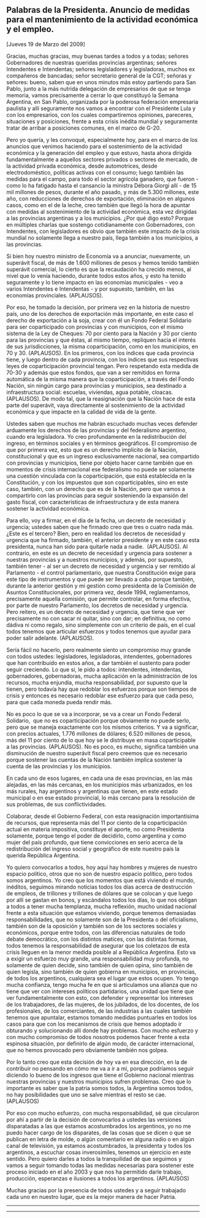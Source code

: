 Palabras de la Presidenta. Anuncio de medidas para el mantenimiento de la actividad económica y el empleo.
----------------------------------------------------------------------------------------------------------

[Jueves 19 de Marzo del 2009]

Gracias, muchas gracias, muy buenas tardes a todos y a todas; señores
Gobernadores de nuestras queridas provincias argentinas; señores
Intendentes e Intendentas; señores legisladores y legisladoras, muchos
ex compañeros de bancadas; señor secretario general de la CGT; señoras y
señores: bueno, saben que en unos minutos más estoy partiendo para San
Pablo, junto a la más nutrida delegación de empresarios de que se tenga
memoria, vamos precisamente a cerrar lo que constituyó la Semana
Argentina, en San Pablo, organizada por la poderosa federación
empresaria paulista y allí seguramente nos vamos a encontrar con el
Presidente Lula y con los empresarios, con los cuales compartiremos
opiniones, pareceres, situaciones y posiciones, frente a esta crisis
inédita mundial y seguramente tratar de arribar a posiciones comunes, en
el marco de G-20.

Pero yo quería, y les convoqué, especialmente hoy, para en el marco de
los anuncios que venimos haciendo para el sostenimiento de la actividad
económica y la generación del empleo y que estuvo, hasta ahora dirigida
fundamentalmente a aquellos sectores privados o sectores de mercado, de
la actividad privada económica, desde automotrices, desde
electrodoméstico, políticas activas con el consumo; luego también las
medidas para el campo, para todo el sector agrícola ganadero, que
fueron - como lo ha fatigado hasta el cansancio la ministra Débora
Giorgi allí - de 15 mil millones de pesos, durante el año pasado, y más
de 5.300 millones, este año, con reducciones de derechos de exportación,
eliminación en algunos casos, como en el de la leche, creo también que
llegó la hora de apuntar con medidas al sostenimiento de la actividad
económica, esta vez dirigidas a las provincias argentinas y a los
municipios. ¿Por qué digo esto? Porque en múltiples charlas que sostengo
cotidianamente con Gobernadores, con Intendentes, con legisladores es
obvio que también este impacto de la crisis mundial no solamente llega a
nuestro país, llega también a los municipios, a las provincias.

Si bien hoy nuestro ministro de Economía va a anunciar, nuevamente, un
superávit fiscal, de más de 1.600 millones de pesos y hemos tenido
también superávit comercial, lo cierto es que la recaudación ha crecido
menos, al nivel que lo venía haciendo, durante todos estos años, y esto
ha tenido seguramente y lo tiene impacto en las economías municipales -
veo a varios Intendentes e Intendentas - y por supuesto, también, en las
economías provinciales. (APLAUSOS).

Por eso, he tomado la decisión, por primera vez en la historia de
nuestro país, uno de los derechos de exportación más importante, en este
caso el derecho de exportación a la soja, crear con él un Fondo Federal
Solidario para ser coparticipado con provincias y con municipios, con el
mismo sistema de la Ley de Cheques: 70 por ciento para la Nación y 30
por ciento para las provincias y que éstas, al mismo tiempo, repliquen
hacia el interés de sus jurisdicciones, la misma coparticipación, como
en los municipios, en 70 y 30. (APLAUSOS). En los primeros, con los
índices que cada provincia tiene, y luego dentro de cada provincia, con
los índices que sus respectivas leyes de coparticipación provincial
tengan. Pero respetando esta medida de 70-30 y además que estos fondos,
que van a ser remitidos en forma automática de la misma manera que la
coparticipación, a través del Fondo Nación, sin ningún cargo para
provincias y municipios, sea destinado a infraestructura social:
escuelas, viviendas, agua potable, cloacas. (APLAUSOS). De modo tal, que
la reasignación que la Nación hace de esta parte del superávit, vaya
directamente al sostenimiento de la actividad económica y que impacte en
la calidad de vida de la gente.

Ustedes saben que muchos me habrán escuchado muchas veces defender
arduamente los derechos de las provincias y del federalismo argentino,
cuando era legisladora. Yo creo profundamente en la redistribución del
ingreso, en términos sociales y en términos geográficos. El compromiso
de que por primera vez, esto que es un derecho implícito de la Nación,
constitucional y que es un ingreso exclusivamente nacional, sea
compartido con provincias y municipios, tiene por objeto hacer carne
también que en momentos de crisis internacional ese federalismo no puede
ser solamente una cuestión vinculada con la coparticipación, que está
establecida en la Constitución, y con los impuestos que son
coparticipables, sino en este caso, también, con un derecho que es de la
Nación, pero que vamos a compartirlo con las provincias para seguir
sosteniendo la expansión del gasto fiscal, con características de
infraestructura y de esta manera sostener la actividad económica.  

Para ello, voy a firmar, en el día de la fecha, un decreto de necesidad
y urgencia; ustedes saben que he firmado creo que tres o cuatro nada
más. ¿Este es el tercero? Bien, pero en realidad los decretos de
necesidad y urgencia que ha firmado, también, el anterior presidente y
en este caso esta presidenta, nunca han sido para quitarle nada a
nadie.  (APLAUSOS). Al contrario, en este es un decreto de necesidad y
urgencia para sostener a nuestras provincias y a nuestros municipios, y
además, por supuesto,  también tener - al ser un decreto de necesidad y
urgencia y ser remitido al Parlamento - el control parlamentario, que
nuestra Constitución exige para este tipo de instrumentos y que puede
ser llevado a cabo porque también, durante la anterior gestión y mi
gestión como presidenta de la Comisión de Asuntos Constitucionales, por
primera vez, desde 1994, reglamentamos, precisamente aquella comisión,
que permite controlar, en forma efectiva, por parte de nuestro
Parlamento, los decretos de necesidad y urgencia. Pero reitero, es un
decreto de necesidad y urgencia, que tiene que ver precisamente no con
sacar ni quitar, sino con dar; en definitiva, no como dádiva ni como
regalo, sino simplemente con un criterio de país, en el cual todos
tenemos que articular esfuerzos y todos tenemos que ayudar para poder
salir adelante. (APLAUSOS).

Sería fácil no hacerlo, pero realmente siento un compromiso muy grande
con todos ustedes: legisladores, legisladoras, intendentes, gobernadores
que han contribuido en estos años, a dar también el sustento para poder
seguir creciendo. Lo que sí, le pido a todos: intendentes, intendentas,
gobernadores, gobernadoras, mucha aplicación en la administración de los
recursos, mucha enjundia, mucha responsabilidad, por supuesto que la
tienen, pero todavía hay que redoblar los esfuerzos porque son tiempos
de crisis y entonces es necesario redoblar ese esfuerzo para que cada
peso, para que cada moneda pueda rendir más.

No es poco lo que se va a incorporar, se va a crear un Fondo Federal
Solidario,  que no es coparticipación porque obviamente no puede serlo,
pero que se maneja exactamente con los mismos criterios. Y va a
significar, con precios actuales, 1.776 millones de dólares; 6.520
millones de pesos, más del 11 por ciento de lo que hoy se le distribuye
en masa coparticipable a las provincias. (APLAUSOS). No es poco, es
mucho, significa también una disminución de nuestro superávit fiscal
pero creemos que es necesario porque sostener las cuentas de la Nación
también implica sostener la cuenta de las provincias y los municipios.

En cada uno de esos lugares, en cada una de esas provincias, en las más
alejadas, en las más cercanas, en los municipios más urbanizados, en los
más rurales, hay argentinos y argentinas que tienen, en este estado
municipal o en ese estado provincial, lo más cercano para la resolución
de sus problemas, de sus conflictividades.

Colaborar, desde el Gobierno Federal, con esta reasignación
importantísima de recursos, que representa más del 11 por ciento de la
coparticipación actual en materia impositiva, constituye el aporte, no
como Presidenta solamente, porque tengo el poder de decidirlo, como
argentina y como mujer del país profundo, que tiene convicciones en
serio acerca de la redistribución del ingreso social y geográfico de
este nuestro país la querida República Argentina.

Yo quiero convocarlos a todos, hoy aquí hay hombres y mujeres de nuestro
espacio político, otros que no son de nuestro espacio político, pero
todos somos argentinos. Yo creo que los momentos que está viviendo el
mundo, inéditos, seguimos mirando noticias todos los días acerca de
destrucción de empleos, de trillones y trillones de dólares que se
colocan y que luego por allí se gastan en bonos, y escándalos todos los
días, lo que nos obligan a todos a tener mucha templanza, mucha
reflexión, mucho unidad nacional frente a esta situación que estamos
viviendo, porque tenemos demasiadas responsabilidades, que no solamente
son de la Presidenta o del oficialismo, también son de la oposición y
también son de los sectores sociales y económicos, porque entre todos,
con las diferencias naturales de todo debate democrático, con los
distintos matices, con las distintas formas, todos tenemos la
responsabilidad de asegurar que los coletazos de esta crisis lleguen en
la menor medida posible al a República Argentina. Esto va a exigir un
esfuerzo muy grande, una responsabilidad muy profunda, no solamente de
quien decide, sino también de quien opina, sino también de quien
legisla, sino también de quien gobierna en municipios, en provincias, de
todos los argentinos, cualquiera sea el lugar que estos ocupen. Yo tengo
mucha confianza, tengo mucha fe en que si articulamos una alianza que no
tiene que ver con intereses políticos partidarios, una unidad que tiene
que ver fundamentalmente con esto, con defender y representar los
intereses de los trabajadores, de las mujeres, de los jubilados, de los
docentes, de los profesionales, de los comerciantes, de las industrias a
las cuales también tenemos que apuntalar, estamos tomando medidas
puntuarles en todos los casos para que con los mecanismos de crisis que
hemos adoptado ir obturando y solucionando allí donde hay problemas. Con
mucho esfuerzo y con mucho compromiso de todos nosotros podemos hacer
frente a esta espinosa situación, por definirlo de algún modo, de
carácter internacional, que no hemos provocado pero obviamente también
nos golpea.

Por lo tanto creo que esta decisión de hoy va en esa dirección, en la de
contribuir no pensando en cómo me va a ir a mi, porque podríamos seguir
diciendo lo bueno de los ingresos que tiene el Gobierno nacional
mientras nuestras provincias y nuestros municipios sufren problemas.
Creo que lo importante es saber que la patria somos todos, la Argentina
somos todos,  no hay posibilidades que uno se salve mientras el resto se
cae. (APLAUSOS)       

Por eso con mucho esfuerzo, con mucha responsabilidad, sé que circularon
por ahí a partir de la decisión de convocarlos a ustedes las versiones
disparatadas a las que estamos acostumbrados los argentinos, yo no me
puedo hacer cargo de los disparates, de las cosas que se dicen o que se
publican en letra de molde, o algún comentario en alguna radio o en
algún canal de televisión, ya estamos acostumbrados, la presidenta y
todos los argentinos, a escuchar cosas inverosímiles, tenemos un
ejercicio en este sentido. Pero quiero darles a todos la tranquilidad de
que seguimos y vamos a seguir tomando todas las medidas necesarias para
sostener este proceso iniciado en el año 2003 y que nos ha permitido
darle trabajo, producción, esperanzas e ilusiones a todos los
argentinos. (APLAUSOS)

Muchas gracias por la presencia de todos ustedes y a seguir trabajado
cada uno en nuestro lugar, que es la mejor manera de hacer Patria.

****

****
